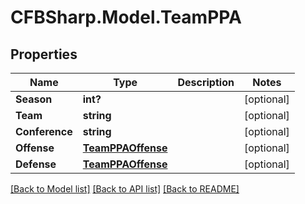 # CFBSharp.Model.TeamPPA
## Properties

Name | Type | Description | Notes
------------ | ------------- | ------------- | -------------
**Season** | **int?** |  | [optional] 
**Team** | **string** |  | [optional] 
**Conference** | **string** |  | [optional] 
**Offense** | [**TeamPPAOffense**](TeamPPAOffense.md) |  | [optional] 
**Defense** | [**TeamPPAOffense**](TeamPPAOffense.md) |  | [optional] 

[[Back to Model list]](../README.md#documentation-for-models) [[Back to API list]](../README.md#documentation-for-api-endpoints) [[Back to README]](../README.md)

